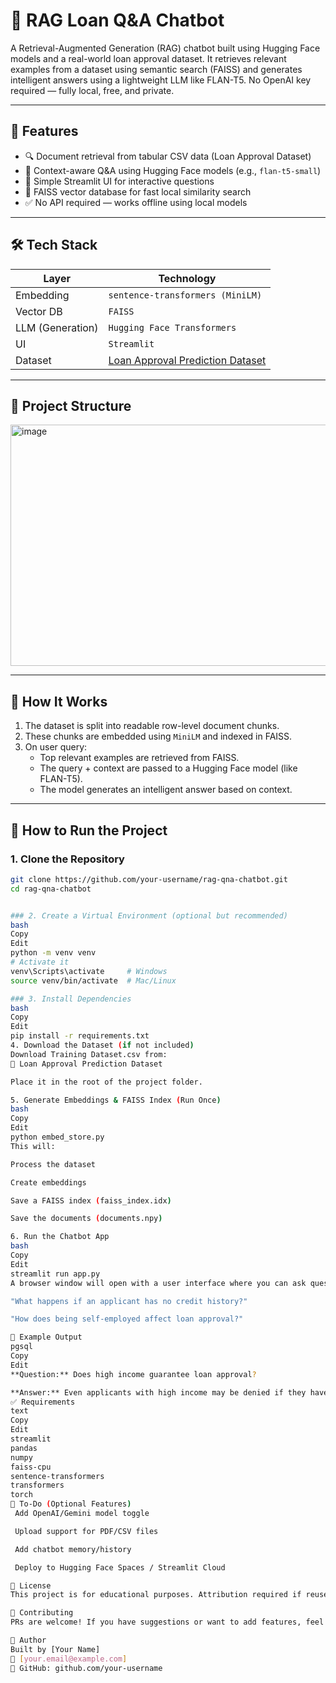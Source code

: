# 💬 RAG Loan Q&A Chatbot

A Retrieval-Augmented Generation (RAG) chatbot built using Hugging Face models and a real-world loan approval dataset. It retrieves relevant examples from a dataset using semantic search (FAISS) and generates intelligent answers using a lightweight LLM like FLAN-T5. No OpenAI key required — fully local, free, and private.

---

## 📌 Features

- 🔍 Document retrieval from tabular CSV data (Loan Approval Dataset)
- 🧠 Context-aware Q&A using Hugging Face models (e.g., `flan-t5-small`)
- 💬 Simple Streamlit UI for interactive questions
- 💾 FAISS vector database for fast local similarity search
- ✅ No API required — works offline using local models

---

## 🛠 Tech Stack

| Layer           | Technology                          |
|----------------|--------------------------------------|
| Embedding       | `sentence-transformers (MiniLM)`     |
| Vector DB       | `FAISS`                              |
| LLM (Generation)| `Hugging Face Transformers`          |
| UI              | `Streamlit`                          |
| Dataset         | [Loan Approval Prediction Dataset](https://www.kaggle.com/datasets/sonalisingh1411/loan-approval-prediction) |

---

## 📁 Project Structure

<img width="709" height="386" alt="image" src="https://github.com/user-attachments/assets/9e475e34-c915-45b9-922d-62e9c1831c28" />


---

## 🧠 How It Works

1. The dataset is split into readable row-level document chunks.
2. These chunks are embedded using `MiniLM` and indexed in FAISS.
3. On user query:
   - Top relevant examples are retrieved from FAISS.
   - The query + context are passed to a Hugging Face model (like FLAN-T5).
   - The model generates an intelligent answer based on context.

---

## 🚀 How to Run the Project

### 1. Clone the Repository

```bash
git clone https://github.com/your-username/rag-qna-chatbot.git
cd rag-qna-chatbot


### 2. Create a Virtual Environment (optional but recommended)
bash
Copy
Edit
python -m venv venv
# Activate it
venv\Scripts\activate     # Windows
source venv/bin/activate  # Mac/Linux

### 3. Install Dependencies
bash
Copy
Edit
pip install -r requirements.txt
4. Download the Dataset (if not included)
Download Training Dataset.csv from:
🔗 Loan Approval Prediction Dataset

Place it in the root of the project folder.

5. Generate Embeddings & FAISS Index (Run Once)
bash
Copy
Edit
python embed_store.py
This will:

Process the dataset

Create embeddings

Save a FAISS index (faiss_index.idx)

Save the documents (documents.npy)

6. Run the Chatbot App
bash
Copy
Edit
streamlit run app.py
A browser window will open with a user interface where you can ask questions like:

"What happens if an applicant has no credit history?"

"How does being self-employed affect loan approval?"

🧠 Example Output
pgsql
Copy
Edit
**Question:** Does high income guarantee loan approval?

**Answer:** Even applicants with high income may be denied if they have poor credit history or inconsistent employment. Loan approval depends on multiple factors like credit history, employment status, and loan term.
✅ Requirements
text
Copy
Edit
streamlit
pandas
numpy
faiss-cpu
sentence-transformers
transformers
torch
📌 To-Do (Optional Features)
 Add OpenAI/Gemini model toggle

 Upload support for PDF/CSV files

 Add chatbot memory/history

 Deploy to Hugging Face Spaces / Streamlit Cloud

📜 License
This project is for educational purposes. Attribution required if reused.

🤝 Contributing
PRs are welcome! If you have suggestions or want to add features, feel free to open an issue or submit a pull request.

👤 Author
Built by [Your Name]
📧 [your.email@example.com]
🔗 GitHub: github.com/your-username

